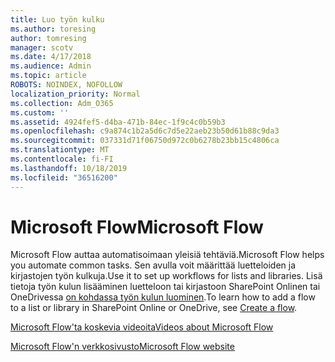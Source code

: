 ```yaml
---
title: Luo työn kulku
ms.author: toresing
author: tomresing
manager: scotv
ms.date: 4/17/2018
ms.audience: Admin
ms.topic: article
ROBOTS: NOINDEX, NOFOLLOW
localization_priority: Normal
ms.collection: Adm_O365
ms.custom: ''
ms.assetid: 4924fef5-d4ba-471b-84ec-1f9c4c0b59b3
ms.openlocfilehash: c9a874c1b2a5d6c7d5e22aeb23b50d61b88c9da3
ms.sourcegitcommit: 037331d71f06750d972c0b6278b23bb15c4806ca
ms.translationtype: MT
ms.contentlocale: fi-FI
ms.lasthandoff: 10/18/2019
ms.locfileid: "36516200"
---
```

# <a name="microsoft-flow"></a><span data-ttu-id="60520-102">Microsoft Flow</span><span class="sxs-lookup"><span data-stu-id="60520-102">Microsoft Flow</span></span>

<span data-ttu-id="60520-103">Microsoft Flow auttaa automatisoimaan yleisiä tehtäviä.</span><span class="sxs-lookup"><span data-stu-id="60520-103">Microsoft Flow helps you automate common tasks.</span></span> <span data-ttu-id="60520-104">Sen avulla voit määrittää luetteloiden ja kirjastojen työn kulkuja.</span><span class="sxs-lookup"><span data-stu-id="60520-104">Use it to set up workflows for lists and libraries.</span></span> <span data-ttu-id="60520-105">Lisä tietoja työn kulun lisääminen luetteloon tai kirjastoon SharePoint Onlinen tai OneDrivessa [on kohdassa työn kulun luominen](https://go.microsoft.com/fwlink/?linkid=869408).</span><span class="sxs-lookup"><span data-stu-id="60520-105">To learn how to add a flow to a list or library in SharePoint Online or OneDrive, see [Create a flow](https://go.microsoft.com/fwlink/?linkid=869408).</span></span>
  
[<span data-ttu-id="60520-106">Microsoft Flow'ta koskevia videoita</span><span class="sxs-lookup"><span data-stu-id="60520-106">Videos about Microsoft Flow</span></span>](https://go.microsoft.com/fwlink/?linkid=864641)
  
[<span data-ttu-id="60520-107">Microsoft Flow'n verkkosivusto</span><span class="sxs-lookup"><span data-stu-id="60520-107">Microsoft Flow website</span></span>](https://go.microsoft.com/fwlink/?linkid=864642)
  

